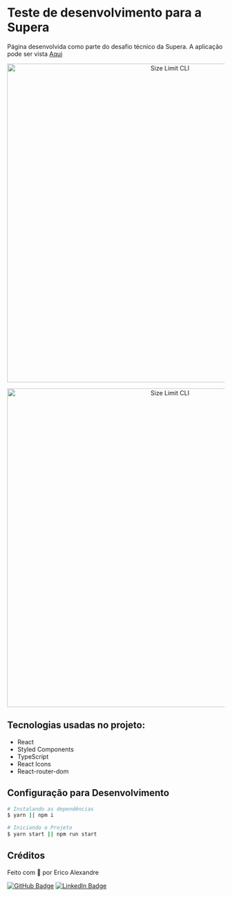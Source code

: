 # Teste de desenvolvimento para a Supera

Página desenvolvida como parte do desafio técnico da Supera. A aplicação pode ser vista [Aqui](https://boring-darwin-b2e0df.netlify.app/)


<p align="center">
  <img src="https://res.cloudinary.com/dvawcyisr/image/upload/v1633548561/Captura_de_tela_de_2021-10-06_16-27-25_fkmp2d.png" alt="Size Limit CLI" width="738">
</p>

<p align="center">
  <img src="https://res.cloudinary.com/dvawcyisr/image/upload/v1633548561/Captura_de_tela_de_2021-10-06_16-28-21_xsiaok.png" alt="Size Limit CLI" width="738">
</p>

## Tecnologias usadas no projeto:

* React
* Styled Components
* TypeScript
* React Icons
* React-router-dom

## Configuração para Desenvolvimento

```sh
# Instalando as dependências
$ yarn || npm i

# Iniciando o Projeto
$ yarn start || npm run start
```

## Créditos

Feito com 💜 por Erico Alexandre

[![GitHub Badge](https://img.shields.io/badge/GitHub-100000?style=for-the-badge&logo=github&logoColor=white)](https://github.com/ericoabs)
[![LinkedIn Badge](https://img.shields.io/badge/LinkedIn-0077B5?style=for-the-badge&logo=linkedin&logoColor=white)](https://www.linkedin.com/in/ericoabs/)
